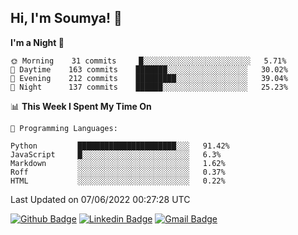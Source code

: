 ## Hi, I'm Soumya! 👋

<!--START_SECTION:waka-->
**I'm a Night 🦉** 

```text
🌞 Morning    31 commits     █░░░░░░░░░░░░░░░░░░░░░░░░   5.71% 
🌆 Daytime    163 commits    ███████░░░░░░░░░░░░░░░░░░   30.02% 
🌃 Evening    212 commits    █████████░░░░░░░░░░░░░░░░   39.04% 
🌙 Night      137 commits    ██████░░░░░░░░░░░░░░░░░░░   25.23%

```


📊 **This Week I Spent My Time On** 

```text
💬 Programming Languages: 

Python         ██████████████████████░░░   91.42% 
JavaScript     █░░░░░░░░░░░░░░░░░░░░░░░░   6.3% 
Markdown       ░░░░░░░░░░░░░░░░░░░░░░░░░   1.62% 
Roff           ░░░░░░░░░░░░░░░░░░░░░░░░░   0.37% 
HTML           ░░░░░░░░░░░░░░░░░░░░░░░░░   0.22%
```


 Last Updated on 07/06/2022 00:27:28 UTC
<!--END_SECTION:waka-->

[![Github Badge](https://img.shields.io/badge/-rubyruins-grey?style=for-the-badge&logo=github&logoColor=white&link=https://github.com/rubyruins/)](https://www.github.com/rubyruins/) 
[![Linkedin Badge](https://img.shields.io/badge/-Soumya%20Parekh-0072b1?style=for-the-badge&logo=Linkedin&logoColor=white&link=https://www.linkedin.com/in/Soumya-Parekh/)](https://www.linkedin.com/in/Soumya-Parekh/) 
[![Gmail Badge](https://img.shields.io/badge/-soumyaparekh.me@gmail.com-c14438?style=for-the-badge&logo=Gmail&logoColor=white&link=mailto:soumyaparekh.me@gmail.com)](mailto:soumyaparekh.me@gmail.com) 
